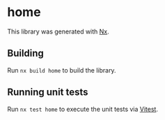 # home

This library was generated with [Nx](https://nx.dev).

## Building

Run `nx build home` to build the library.

## Running unit tests

Run `nx test home` to execute the unit tests via [Vitest](https://vitest.dev/).
